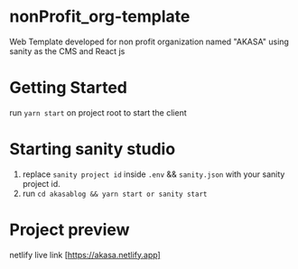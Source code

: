 # nonProfit_org-template

Web Template developed for non profit organization named "AKASA" using sanity as the CMS and React js

# Getting Started
run `yarn start` on project root to start the client

# Starting sanity studio

1) replace `sanity project id` inside `.env` && `sanity.json` with your sanity project id.
2) run `cd akasablog && yarn start or sanity start`

# Project preview

netlify live link [https://akasa.netlify.app]

